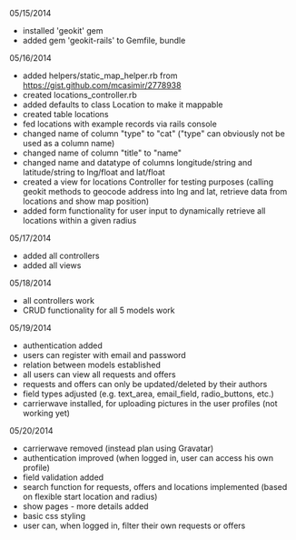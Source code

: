 05/15/2014
- installed 'geokit' gem
- added gem 'geokit-rails' to Gemfile, bundle

05/16/2014
- added helpers/static_map_helper.rb from https://gist.github.com/mcasimir/2778938
- created locations_controller.rb
- added defaults to class Location to make it mappable
- created table locations
- fed locations with example records via rails console
- changed name of column "type" to "cat" ("type" can obviously not be used as a column name)
- changed name of column "title" to "name"
- changed name and datatype of columns longitude/string and latitude/string to lng/float and lat/float
- created a view for locations Controller for testing purposes (calling geokit methods to geocode address into lng and lat, retrieve data from locations and show map position)
- added form functionality for user input to dynamically retrieve all locations within a given radius

05/17/2014
- added all controllers 
- added all views

05/18/2014
- all controllers work
- CRUD functionality for all 5 models work

05/19/2014
- authentication added
- users can register with email and password
- relation between models established
- all users can view all requests and offers
- requests and offers can only be updated/deleted by their authors
- field types adjusted (e.g. text_area, email_field, radio_buttons, etc.)
- carrierwave installed, for uploading pictures in the user profiles (not working yet)

05/20/2014
- carrierwave removed (instead plan using Gravatar)
- authentication improved (when logged in, user can access his own profile)
- field validation added
- search function for requests, offers and locations implemented (based on flexible start location and radius)
- show pages - more details added
- basic css styling
- user can, when logged in, filter their own requests or offers











